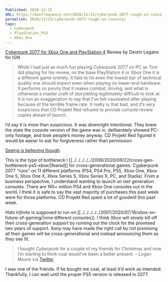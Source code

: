 ```yaml
---
Published: 2020-12-15
URL: https://maxfrequency.net/2020/12/15/cyberpunk-2077-rough-on-console/
permalink: 2020/12/15/cyberpunk-2077-rough-on-console/
tags:
  - Cyberpunk
  - PlayStation_PS4
  - Xbox_One
---
```

[Cyberpunk 2077 for Xbox One and PlayStation 4](https://www.ign.com/articles/cyberpunk-2077-for-xbox-one-and-playstation-4-review) Review by Destin Legaire for IGN

> While I had just as much fun playing Cyberpunk 2077 on PC as Tom did playing for his review, on the base PlayStation 4 or Xbox One it is a different game entirely. It fails to hit even the lowest bar of technical quality one should expect even when playing on lower-end hardware. It performs so poorly that it makes combat, driving, and what is otherwise a master craft of storytelling legitimately difficult to look at. It is not an exaggeration to say that I’ve felt nauseated after playing because of the terrible frame rate. It really is that bad, and it’s very suspicious that CD Projekt Red refused to provide console review copies ahead of launch.

I’d say it is more than suspicious. It was downright intentional. They knew the state the console version of the game was in, deliberately showed PC-only footage, and took people’s money anyway. CD Projekt Red figured it would be easier to ask for forgiveness rather than permission.

[Seeing is believing though](https://youtu.be/QfpoTjUz1BY).

This is the type of bottleneck I [[../../../../../2009/2020/09/22/cross-gen-bottleneck-ps5-xbox/|feared]] for cross-generational games. Cypberpunk 2077 “runs” on 11 different platforms (PS4, PS4 Pro, PS5, Xbox One, Xbox One S, Xbox One X, Xbox Series S, Xbox Series X, PC, and Stadia). From a business perspective, I understand wanting to launch on last generation consoles. There are 165+ million PS4 and Xbox One consoles out in the world. I think it is safe to say the vast majority of purchases this past week were for those platforms. CD Projekt Red spent a lot of goodwill this past week.

*Halo Infinite* is supposed to run on [[../../../../../2007/2020/07/16/xbox-on-future-of-gaming/|nine different consoles]]. I think Xbox will slowly kill off their cross-generation support by running out the clock for the promised two years of support. Sony may have made the right call by not promising all their games will be cross-generational and instead announcing them as they see fit.

> I bought *Cyberpunk* for a couple of my friends for Christmas and now I’m starting to think coal would’ve been a better present.
> – Logan Moore via [Twitter](https://twitter.com/MooreMan12/status/1338644278558519297)

I was one of the friends. If he bought me coal, at least it’d work as intended. Thankfully, I can wait until the proper PS5 version is released in 2077.
